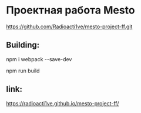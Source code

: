 # Проектная работа Mesto

https://github.com/Radioacti1ve/mesto-project-ff.git

## Building:

npm i webpack --save-dev

npm run build

## link:

https://radioacti1ve.github.io/mesto-project-ff/